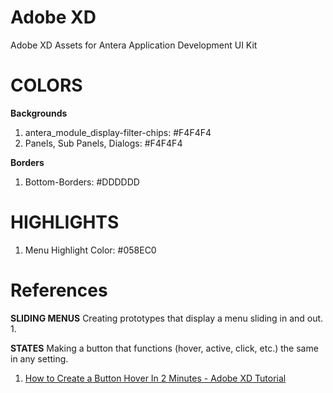 # Adobe XD
Adobe XD Assets for Antera Application Development UI Kit

# COLORS
**Backgrounds**
1. antera_module_display-filter-chips: #F4F4F4
1. Panels, Sub Panels, Dialogs: #F4F4F4

**Borders**
1. Bottom-Borders: #DDDDDD


# HIGHLIGHTS
1. Menu Highlight Color: #058EC0


# References

**SLIDING MENUS**
Creating prototypes that display a menu sliding in and out.
1.


**STATES**
Making a button that functions (hover, active, click, etc.) the same in any setting.
1. [How to Create a Button Hover In 2 Minutes - Adobe XD Tutorial](https://youtu.be/9zmk41KxgaQ)
